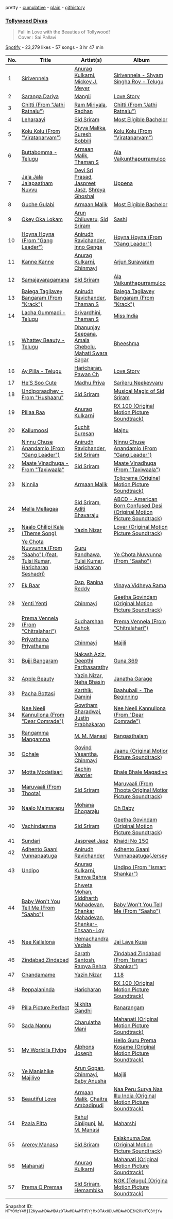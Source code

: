 pretty - [cumulative](/playlists/cumulative/37i9dQZF1DX442zFw7L5ce.md) - [plain](/playlists/plain/37i9dQZF1DX442zFw7L5ce) - [githistory](https://github.githistory.xyz/mackorone/spotify-playlist-archive/blob/main/playlists/plain/37i9dQZF1DX442zFw7L5ce)

### [Tollywood Divas](https://open.spotify.com/playlist/37i9dQZF1DX442zFw7L5ce)

> Fall in Love with the Beauties of Tollywood!<br/>Cover : Sai Pallavi

[Spotify](https://open.spotify.com/user/spotify) - 23,279 likes - 57 songs - 3 hr 47 min

| No. | Title | Artist(s) | Album | Length |
|---|---|---|---|---|
| 1 | [Sirivennela](https://open.spotify.com/track/7L2D6W7e8mn0zf8cH78Ch4) | [Anurag Kulkarni](https://open.spotify.com/artist/6LWyVEIBnx7MoRBhQxu9om), [Mickey J\. Meyer](https://open.spotify.com/artist/0WiZi3Q419nMpAQEqfBCbk) | [Sirivennela \- Shyam Singha Roy \- Telugu](https://open.spotify.com/album/7EvKnbGkPEa6eNqUBpErN4) | 4:13 |
| 2 | [Saranga Dariya](https://open.spotify.com/track/74IQCxI4nws964fic1Q4pv) | [Mangli](https://open.spotify.com/artist/1pDF5UltcypyatITA3Pduo) | [Love Story](https://open.spotify.com/album/7BuoXUb63gAPM9CMOlXJw1) | 3:50 |
| 3 | [Chitti \(From "Jathi Ratnalu"\)](https://open.spotify.com/track/6Z40IRipd6pNcUULY6SXng) | [Ram Miriyala](https://open.spotify.com/artist/4A2XSc4OJjuPY4l6NjnrDj), [Radhan](https://open.spotify.com/artist/5FOhBMFQo0pDhvISlFmxdi) | [Chitti \(From "Jathi Ratnalu"\)](https://open.spotify.com/album/3vcbeHMefvNcmt3UWddxe8) | 3:04 |
| 4 | [Leharaayi](https://open.spotify.com/track/0pCXbJ3lbtinCZnwg1CYDC) | [Sid Sriram](https://open.spotify.com/artist/7qjJw7ZM2ekDSahLXPjIlN) | [Most Eligible Bachelor](https://open.spotify.com/album/67FATbnVWtXgD9TF6OGb3P) | 4:05 |
| 5 | [Kolu Kolu \(From "Virataparvam"\)](https://open.spotify.com/track/6qr9d3B4CSQbnSVYR7z2f2) | [Divya Malika](https://open.spotify.com/artist/1vo1URSTODJ3jirm410pd4), [Suresh Bobbili](https://open.spotify.com/artist/4TR1GJuGfGfrCLjNCI44eZ) | [Kolu Kolu \(From "Virataparvam"\)](https://open.spotify.com/album/3WSctd5DXg9j3oUwRENICD) | 3:46 |
| 6 | [Buttabomma \- Telugu](https://open.spotify.com/track/0dnDTvdUco2UbaBjUtPxNS) | [Armaan Malik](https://open.spotify.com/artist/4IKVDbCSBTxBeAsMKjAuTs), [Thaman S](https://open.spotify.com/artist/2FgHPfRprDaylrSRVf1UlN) | [Ala Vaikunthapurramuloo](https://open.spotify.com/album/2dnfny8QAiGbUk9NI2P9c2) | 3:18 |
| 7 | [Jala Jala Jalapaatham Nuvvu](https://open.spotify.com/track/7HhiFHVmeM50rHXw7FlgNH) | [Devi Sri Prasad](https://open.spotify.com/artist/5sSzCxHtgL82pYDvx2QyEU), [Jaspreet Jasz](https://open.spotify.com/artist/65jsdEMz2d1jbIECHqAhFr), [Shreya Ghoshal](https://open.spotify.com/artist/0oOet2f43PA68X5RxKobEy) | [Uppena](https://open.spotify.com/album/0cpn4u9Todg0wNbQFUmQVy) | 4:12 |
| 8 | [Guche Gulabi](https://open.spotify.com/track/7t2bn7EHAvTPKn7wNKLCoK) | [Armaan Malik](https://open.spotify.com/artist/4IKVDbCSBTxBeAsMKjAuTs) | [Most Eligible Bachelor](https://open.spotify.com/album/10WgwwI8tcErXXUWzQhOOJ) | 4:42 |
| 9 | [Okey Oka Lokam](https://open.spotify.com/track/0CHCU726JnK7AIdbqrzN9Y) | [Arun Chiluveru](https://open.spotify.com/artist/5V2HiLnG5lasODb0y5iwVf), [Sid Sriram](https://open.spotify.com/artist/7qjJw7ZM2ekDSahLXPjIlN) | [Sashi](https://open.spotify.com/album/2Tt1DJbkA80r9q79P6M2BJ) | 3:28 |
| 10 | [Hoyna Hoyna \(From "Gang Leader"\)](https://open.spotify.com/track/7hADNKBDHS8MblpUzLebLf) | [Anirudh Ravichander](https://open.spotify.com/artist/4zCH9qm4R2DADamUHMCa6O), [Inno Genga](https://open.spotify.com/artist/29cBzYwqCZF4fjCisS8UvU) | [Hoyna Hoyna \(From "Gang Leader"\)](https://open.spotify.com/album/2aHSx4B2TQtrnPYsEzSSRt) | 4:31 |
| 11 | [Kanne Kanne](https://open.spotify.com/track/1xkeK8WR55UkcVAW7wFaxY) | [Anurag Kulkarni](https://open.spotify.com/artist/6LWyVEIBnx7MoRBhQxu9om), [Chinmayi](https://open.spotify.com/artist/5UJ2sHO2ELrgW6aXeRLTQQ) | [Arjun Suravaram](https://open.spotify.com/album/6w6XHKMJq4LCLHmz13YPfH) | 4:50 |
| 12 | [Samajavaragamana](https://open.spotify.com/track/3j9DrRebdWK1jkpOw9FZUy) | [Sid Sriram](https://open.spotify.com/artist/7qjJw7ZM2ekDSahLXPjIlN) | [Ala Vaikunthapurramuloo](https://open.spotify.com/album/3Z6fqZ8KtrWQmEfK0ZWwPp) | 3:39 |
| 13 | [Balega Tagilavey Bangaram \(From "Krack"\)](https://open.spotify.com/track/3ZArIoBa7G4RoQbzWCBgkD) | [Anirudh Ravichander](https://open.spotify.com/artist/4zCH9qm4R2DADamUHMCa6O), [Thaman S](https://open.spotify.com/artist/2FgHPfRprDaylrSRVf1UlN) | [Balega Tagilavey Bangaram \(From "Krack"\)](https://open.spotify.com/album/21nM2vkOGhGpMoFL3PRm63) | 3:43 |
| 14 | [Lacha Gummadi \- Telugu](https://open.spotify.com/track/6hT5QTvZrbNd61AaNqz8XM) | [Srivardhini](https://open.spotify.com/artist/6bmhUYiasV6rSORgLmHYZ4), [Thaman S](https://open.spotify.com/artist/2FgHPfRprDaylrSRVf1UlN) | [Miss India](https://open.spotify.com/album/12hlzcNOaVR7erb6fjWHR1) | 3:53 |
| 15 | [Whattey Beauty \- Telugu](https://open.spotify.com/track/3KUD3u6xFEIewEQVppwXbH) | [Dhanunjay Seepana](https://open.spotify.com/artist/5DxwUWyGp1uejyE80iJcn0), [Amala Chebolu](https://open.spotify.com/artist/0DdlrGRKjpM9Mqon7dHVm8), [Mahati Swara Sagar](https://open.spotify.com/artist/27dNKsHZrQKGnAlFCLDlzd) | [Bheeshma](https://open.spotify.com/album/6AQtdnP4yOGeHGfVLU6J50) | 3:54 |
| 16 | [Ay Pilla \- Telugu](https://open.spotify.com/track/5nVFeACm96rucybpDAjfK5) | [Haricharan](https://open.spotify.com/artist/1QvyquqkuuwUzdszyoKIy4), [Pawan Ch](https://open.spotify.com/artist/26FsIvdczntiZCsifDzKOK) | [Love Story](https://open.spotify.com/album/2qPF34ldSTpFg8SEywoQ8E) | 4:13 |
| 17 | [He’S Soo Cute](https://open.spotify.com/track/4Ijq9U4ZvXuLord5plNeKR) | [Madhu Priya](https://open.spotify.com/artist/1TpuHZaoRQMiKcMRN5DjDY) | [Sarileru Neekevvaru](https://open.spotify.com/album/6vi0HnekV5nuzXB96NOAEL) | 3:29 |
| 18 | [Undiporaadhey \- From "Hushaaru"](https://open.spotify.com/track/4e4XPlM5s86iz9YXdUuIMg) | [Sid Sriram](https://open.spotify.com/artist/7qjJw7ZM2ekDSahLXPjIlN) | [Musical Magic of Sid Sriram](https://open.spotify.com/album/7vXgMTFLWO84G84kGc8KxJ) | 2:53 |
| 19 | [Pillaa Raa](https://open.spotify.com/track/47hP2BJPCOMyYKT5WQ9evZ) | [Anurag Kulkarni](https://open.spotify.com/artist/6LWyVEIBnx7MoRBhQxu9om) | [RX 100 \(Original Motion Picture Soundtrack\)](https://open.spotify.com/album/3vzddHOuT5R28vKakxD0qJ) | 3:57 |
| 20 | [Kallumoosi](https://open.spotify.com/track/55uVx1s7InHUFdyw3iDJny) | [Suchit Suresan](https://open.spotify.com/artist/086LQYImDS05jNyttLA3V2) | [Majnu](https://open.spotify.com/album/3vHxGFNrNmkIwneqTFqnj1) | 3:37 |
| 21 | [Ninnu Chuse Anandamlo \(From "Gang Leader"\)](https://open.spotify.com/track/7FMvOZMzbhKWBvwNCOByvc) | [Anirudh Ravichander](https://open.spotify.com/artist/4zCH9qm4R2DADamUHMCa6O), [Sid Sriram](https://open.spotify.com/artist/7qjJw7ZM2ekDSahLXPjIlN) | [Ninnu Chuse Anandamlo \(From "Gang Leader"\)](https://open.spotify.com/album/6LsiFF3CU5YKaHmNg60pWB) | 4:53 |
| 22 | [Maate Vinadhuga \- From "Taxiwaala"](https://open.spotify.com/track/3edo3q894PZFxsbDqqsm6r) | [Sid Sriram](https://open.spotify.com/artist/7qjJw7ZM2ekDSahLXPjIlN) | [Maate Vinadhuga \(From "Taxiwaala"\)](https://open.spotify.com/album/1ZpNDIqJmmtcA7o894qYnZ) | 4:56 |
| 23 | [Ninnila](https://open.spotify.com/track/5a7RaYvPiV2ThtSqpS2m4x) | [Armaan Malik](https://open.spotify.com/artist/4IKVDbCSBTxBeAsMKjAuTs) | [Toliprema \(Original Motion Picture Soundtrack\)](https://open.spotify.com/album/7e5Uy5EuxnoNIhiq1OJ9PQ) | 3:54 |
| 24 | [Mella Mellagaa](https://open.spotify.com/track/4vX7VKZYx1wGAq5DKBTfAF) | [Sid Sriram](https://open.spotify.com/artist/7qjJw7ZM2ekDSahLXPjIlN), [Aditi Bhavaraju](https://open.spotify.com/artist/35LFDqRu6EmXgUqEWeh2j6) | [ABCD \- American Born Confused Desi \(Original Motion Picture Soundtrack\)](https://open.spotify.com/album/19kRwbWwLuNJduIg7G7mnt) | 4:03 |
| 25 | [Naalo Chilipi Kala \(Theme Song\)](https://open.spotify.com/track/0v9u1rAlMAoFHFz6oCJ57U) | [Yazin Nizar](https://open.spotify.com/artist/2pVurQy6iuWWx707gilSdX) | [Lover \(Original Motion Picture Soundtrack\)](https://open.spotify.com/album/38q80R5d6N6yVSPVnWn9Ur) | 3:41 |
| 26 | [Ye Chota Nuvvunna \(From "Saaho"\) \(feat\. Tulsi Kumar, Haricharan Seshadri\)](https://open.spotify.com/track/499rs8fMaltXk2BOlq9P0m) | [Guru Randhawa](https://open.spotify.com/artist/5rQoBDKFnd1n6BkdbgVaRL), [Tulsi Kumar](https://open.spotify.com/artist/0T1CMVkqffHlqEk4BcAph1), [Haricharan](https://open.spotify.com/artist/1QvyquqkuuwUzdszyoKIy4) | [Ye Chota Nuvvunna \(From "Saaho"\)](https://open.spotify.com/album/3ZrZpzTnY2dG9j6deMtuRq) | 3:14 |
| 27 | [Ek Baar](https://open.spotify.com/track/7KWksSySkwqGS3vo59yygt) | [Dsp](https://open.spotify.com/artist/2TxDLvRVA0F4LAIyqakei7), [Ranina Reddy](https://open.spotify.com/artist/5wr6cv6sLD88vQKkMy8w2H) | [Vinaya Vidheya Rama](https://open.spotify.com/album/6LgFMvJH3ChdcFHgpCYCkF) | 4:19 |
| 28 | [Yenti Yenti](https://open.spotify.com/track/4KOG5lRsY1Ja55bids06vB) | [Chinmayi](https://open.spotify.com/artist/5UJ2sHO2ELrgW6aXeRLTQQ) | [Geetha Govindam \(Original Motion Picture Soundtrack\)](https://open.spotify.com/album/2S7yFArvQ3gpnuiza1o3s1) | 3:19 |
| 29 | [Prema Vennela \(From "Chitralahari"\)](https://open.spotify.com/track/60U549v4aGcURN9p3jdMdE) | [Sudharshan Ashok](https://open.spotify.com/artist/0NCSUqKWDdQrLf7688pRa6) | [Prema Vennela \(From "Chitralahari"\)](https://open.spotify.com/album/2LOU9zmSxEfjDD0LaGrtxZ) | 3:37 |
| 30 | [Priyathama Priyathama](https://open.spotify.com/track/4wHZiaLsuI9aQdWv4f3Esd) | [Chinmayi](https://open.spotify.com/artist/5UJ2sHO2ELrgW6aXeRLTQQ) | [Majili](https://open.spotify.com/album/6a6ykv4C9RDMutKI4lR36T) | 4:05 |
| 31 | [Bujji Bangaram](https://open.spotify.com/track/1Y5lew9Z79LKXNLO4vEeHe) | [Nakash Aziz](https://open.spotify.com/artist/4kq8z3vydHjPDggxb16ErB), [Deepthi Parthasarathy](https://open.spotify.com/artist/02p0Emo53CEFEVufEQtAUy) | [Guna 369](https://open.spotify.com/album/71WErS8E8fXb3dvFuVCaKy) | 3:28 |
| 32 | [Apple Beauty](https://open.spotify.com/track/2o6DT527sOB7r20jVlyhzJ) | [Yazin Nizar](https://open.spotify.com/artist/2pVurQy6iuWWx707gilSdX), [Neha Bhasin](https://open.spotify.com/artist/4E5oyNFcB3uXLkLdjYmP9Z) | [Janatha Garage](https://open.spotify.com/album/4WSLvIQ3Q6vhYQIxXi7mn8) | 3:51 |
| 33 | [Pacha Bottasi](https://open.spotify.com/track/1PSek4pY6S0yX8h6d8C8Bw) | [Karthik](https://open.spotify.com/artist/0LSPREIgGMZXCuKVel7LVD), [Damini](https://open.spotify.com/artist/6oBZJ45MuaFpnY6UffCD73) | [Baahubali \- The Beginning](https://open.spotify.com/album/62FLwY6ofjIoyfTB4aY8Qo) | 4:16 |
| 34 | [Nee Neeli Kannullona \(From "Dear Comrade"\)](https://open.spotify.com/track/0Vjckx1G9Nt1S4GVfVKEdo) | [Gowtham Bharadwaj](https://open.spotify.com/artist/4iPWkK6w5BekqTgXcg8f7L), [Justin Prabhakaran](https://open.spotify.com/artist/3ocTwOjekTkFdD695eKuQr) | [Nee Neeli Kannullona \(From "Dear Comrade"\)](https://open.spotify.com/album/3RcUaHobHgt8eRQY7fPADf) | 2:26 |
| 35 | [Rangamma Mangamma](https://open.spotify.com/track/4VgYfDTbkVg03pDd2kFXuP) | [M\. M\. Manasi](https://open.spotify.com/artist/3JGrxsZ6kfzJrfwsxwERhS) | [Rangasthalam](https://open.spotify.com/album/5XPaQZJdvu6IDQgf1zzmhP) | 4:08 |
| 36 | [Oohale](https://open.spotify.com/track/5zTODldZW1JPE8kpDqnNW6) | [Govind Vasantha](https://open.spotify.com/artist/5AWtJTaoFmLLrPwDR5dLPB), [Chinmayi](https://open.spotify.com/artist/5UJ2sHO2ELrgW6aXeRLTQQ) | [Jaanu \(Original Motion Picture Soundtrack\)](https://open.spotify.com/album/0J2JNWnIZ9ZwX2iwXtaqF9) | 4:58 |
| 37 | [Motta Modatisari](https://open.spotify.com/track/7h95BpimIQ7TjLKsj6aL8l) | [Sachin Warrier](https://open.spotify.com/artist/7wkeZcQtvDAeGvrTQO2hfK) | [Bhale Bhale Magadivoi](https://open.spotify.com/album/7pCJcym1qN6KUQKNAT3My3) | 3:54 |
| 38 | [Maruvaali \(From Thoota\)](https://open.spotify.com/track/5zOZqyCysTCZ7CzVlZPZxu) | [Sid Sriram](https://open.spotify.com/artist/7qjJw7ZM2ekDSahLXPjIlN) | [Maruvaali \(From Thoota Original Motion Picture Soundtrack\)](https://open.spotify.com/album/0NcajGb8FDqDXiovYbUmcO) | 5:55 |
| 39 | [Naalo Maimarapu](https://open.spotify.com/track/2J66O8gYIqJy3YffPMV1eU) | [Mohana Bhogaraju](https://open.spotify.com/artist/2nWYQRy7Ikh7CyWnvZZouD) | [Oh Baby](https://open.spotify.com/album/57ZKIhcW8ADGBb4aaDn7Fl) | 3:48 |
| 40 | [Vachindamma](https://open.spotify.com/track/4XgpSQ4nGBBqu8iNNFCYLH) | [Sid Sriram](https://open.spotify.com/artist/7qjJw7ZM2ekDSahLXPjIlN) | [Geetha Govindam \(Original Motion Picture Soundtrack\)](https://open.spotify.com/album/2S7yFArvQ3gpnuiza1o3s1) | 4:10 |
| 41 | [Sundari](https://open.spotify.com/track/37qEgpLxOJN2jpxo2yEl64) | [Jaspreet Jasz](https://open.spotify.com/artist/65jsdEMz2d1jbIECHqAhFr) | [Khaidi No 150](https://open.spotify.com/album/5vVzgxWC3S6eiQ1a5rYvo0) | 4:29 |
| 42 | [Adhento Gaani Vunnapaatuga](https://open.spotify.com/track/6jR5F8G9ZzCEQo27UgUrN6) | [Anirudh Ravichander](https://open.spotify.com/artist/4zCH9qm4R2DADamUHMCa6O) | [Adhento Gaani Vunnapaatuga\(Jersey\)](https://open.spotify.com/album/00S5jU14zx45cD2F6RqV22) | 3:57 |
| 43 | [Undipo](https://open.spotify.com/track/78ezufT6ND0PcSctjWHS6N) | [Anurag Kulkarni](https://open.spotify.com/artist/6LWyVEIBnx7MoRBhQxu9om), [Ramya Behra](https://open.spotify.com/artist/4svvMm4TQnkphZJfhLCzzv) | [Undipo \(From "Ismart Shankar"\)](https://open.spotify.com/album/38ZaiNuSX9vySItwro6K4n) | 5:03 |
| 44 | [Baby Won't You Tell Me \(From "Saaho"\)](https://open.spotify.com/track/0wOu2i0WEwVl6zvUvOx6L6) | [Shweta Mohan](https://open.spotify.com/artist/1rdQOMFFtoskDXXUVjiGo9), [Siddharth Mahadevan](https://open.spotify.com/artist/7hwEGO7U6JwQ7M1teoO8GW), [Shankar Mahadevan](https://open.spotify.com/artist/1SJOL9HJ08YOn92lFcYf8a), [Shankar\-Ehsaan\-Loy](https://open.spotify.com/artist/0L5GV6LN8SWWUWIdBbTLTZ) | [Baby Won't You Tell Me \(From "Saaho"\)](https://open.spotify.com/album/2IqjsWyHv2EftxVZa5E38q) | 4:22 |
| 45 | [Nee Kallalona](https://open.spotify.com/track/1TbAX8IybA1SCy4z4rNTpn) | [Hemachandra Vedala](https://open.spotify.com/artist/26R3WRFIf6FbbNAQuMIjkN) | [Jai Lava Kusa](https://open.spotify.com/album/03mXh5a8E8aRfgtKTyy3EL) | 3:55 |
| 46 | [Zindabad Zindabad](https://open.spotify.com/track/2QYaPFQkOcUZYfylyJHiH6) | [Sarath Santosh](https://open.spotify.com/artist/4Qv21cLGHUxyffRHV7vaUp), [Ramya Behra](https://open.spotify.com/artist/4svvMm4TQnkphZJfhLCzzv) | [Zindabad Zindabad \(From "Ismart Shankar"\)](https://open.spotify.com/album/2nd58tEypZXdmfQ0Ilqe6g) | 3:09 |
| 47 | [Chandamame](https://open.spotify.com/track/5YrYRkIsZ4teFHveHYxeoT) | [Yazin Nizar](https://open.spotify.com/artist/2pVurQy6iuWWx707gilSdX) | [118](https://open.spotify.com/album/3B6ahyXhT47jUXBBvSXNav) | 3:38 |
| 48 | [Reppalaninda](https://open.spotify.com/track/0wS0P4poLYspU4YpCA09Gx) | [Haricharan](https://open.spotify.com/artist/1QvyquqkuuwUzdszyoKIy4) | [RX 100 \(Original Motion Picture Soundtrack\)](https://open.spotify.com/album/3vzddHOuT5R28vKakxD0qJ) | 3:14 |
| 49 | [Pilla Picture Perfect](https://open.spotify.com/track/3na6VGHw5UrfEUHeHdAN6m) | [Nikhita Gandhi](https://open.spotify.com/artist/3tPQOjkxO3mrYrrgkTeXgH) | [Ranarangam](https://open.spotify.com/album/2QTbh3cSBuKbw821yvcPRg) | 3:34 |
| 50 | [Sada Nannu](https://open.spotify.com/track/3sDHtKDxam9Gn1urRaxBrX) | [Charulatha Mani](https://open.spotify.com/artist/5ttI5DDy5AJ8AQb35a9LKm) | [Mahanati \(Original Motion Picture Soundtrack\)](https://open.spotify.com/album/1VJ6jeu9xVqQlEbhG8v52w) | 3:17 |
| 51 | [My World Is Flying](https://open.spotify.com/track/3yUvpMi4AsJCneE9YqFG1L) | [Alphons Joseph](https://open.spotify.com/artist/7r6kmDCXWnmTa2Uu1F37qm) | [Hello Guru Prema Kosame \(Original Motion Picture Soundtrack\)](https://open.spotify.com/album/66kfov4cQsF1WlllFhAefA) | 3:41 |
| 52 | [Ye Manishike Majiliyo](https://open.spotify.com/track/6yfEswWlijoaqCh4awvtJV) | [Arun Gopan](https://open.spotify.com/artist/5OAYaHDcHFCxxg4xkkzNrU), [Chinmayi](https://open.spotify.com/artist/5UJ2sHO2ELrgW6aXeRLTQQ), [Baby Anusha](https://open.spotify.com/artist/4vFKx0H0VA1QXc5TV7sqSj) | [Majili](https://open.spotify.com/album/0SJwTqboAS7rX85m11nMTn) | 4:05 |
| 53 | [Beautiful Love](https://open.spotify.com/track/5Mp5XAiliIamV9G7lMJTg9) | [Armaan Malik](https://open.spotify.com/artist/4IKVDbCSBTxBeAsMKjAuTs), [Chaitra Ambadipudi](https://open.spotify.com/artist/4RUN8jnm64ftsLkAEhybFB) | [Naa Peru Surya Naa Illu India \(Original Motion Picture Soundtrack\)](https://open.spotify.com/album/5TcQSkduOvcnlqnYcDr6tj) | 4:51 |
| 54 | [Paala Pitta](https://open.spotify.com/track/1mLqCXaXWkg4fp6JaShT80) | [Rahul Sipligunj](https://open.spotify.com/artist/1H4ZvA2yyK7wCmbvEUWvPn), [M\. M\. Manasi](https://open.spotify.com/artist/3JGrxsZ6kfzJrfwsxwERhS) | [Maharshi](https://open.spotify.com/album/5mUhBq2nLyU7B9KjpRI3hC) | 3:19 |
| 55 | [Arerey Manasa](https://open.spotify.com/track/3XwpSZtT3clAjJqVW0Cgoi) | [Sid Sriram](https://open.spotify.com/artist/7qjJw7ZM2ekDSahLXPjIlN) | [Falaknuma Das \(Original Motion Picture Soundtrack\)](https://open.spotify.com/album/1cBufU0U56Pcm7WIKNKtHE) | 5:01 |
| 56 | [Mahanati](https://open.spotify.com/track/7H9cesJp8V0d871PFQfxnH) | [Anurag Kulkarni](https://open.spotify.com/artist/6LWyVEIBnx7MoRBhQxu9om) | [Mahanati \(Original Motion Picture Soundtrack\)](https://open.spotify.com/album/1VJ6jeu9xVqQlEbhG8v52w) | 4:44 |
| 57 | [Prema O Premaa](https://open.spotify.com/track/2oMVPX0asvUfRfap0iEmXv) | [Sid Sriram](https://open.spotify.com/artist/7qjJw7ZM2ekDSahLXPjIlN), [Hemambika](https://open.spotify.com/artist/6LsBNQohLraTbmkYY80G2p) | [NGK \(Telugu\) \[Original Motion Picture Soundtrack\]](https://open.spotify.com/album/67KkBoft7iHVV4hKbKCZ24) | 4:30 |

Snapshot ID: `MTY0MzY4MjI2NywwMDAwMDAzOTAwMDAwMTdlYjMxOTAxODUwMDAwMDE3N2RkMTQ3YjYw`

